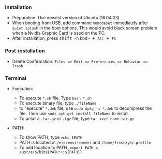 ### Installation  
* Preparation: Use newest version of Ubuntu (16.04.03)
* When booting from USB, add command `nomodeset` immediately after `quiet splash` in the boot options.
This would avoid black screen problem when a Nvidia Graphic Card is used on the PC.
* After installation, press <kbd>shift <\kbd> + `Alt` + `F1`


### Post-installation
* Delete Confirmation: `Files => Edit => Preferences => Behavior => Trash`




### Terminal   
* Execution:  
  * To execute `*.sh` file. Type `bash *.sh`  
  * To execute binary file, type `./fileName`
  * to "execute" `*.deb` file, use `sudo dpkg -i *.deb` to decompress the file.
  Then use `sudo apt-get install fileName` to install.
  * To untar a `.tar.gz` or `.tgz` file, type `tar xvzf name.tar.gz`
  
* PATH:  
  * To show PATH, type `echo $PATH`
  * PATH is located at `/etc/environment` and `/home/frostzyh/.profile`
  * To add location to PATH, `export PATH = /usr/a/b/bin${PATH:+:${PATH}}`
